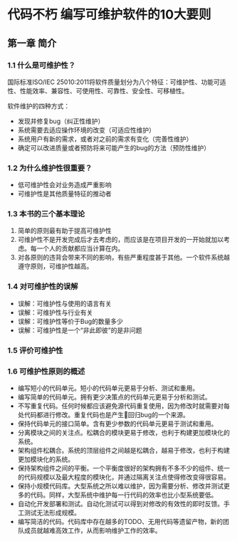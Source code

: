 # 代码不朽 编写可维护软件的10大要则

## 第一章 简介

### 1.1 什么是可维护性？

国际标准ISO/IEC 25010:2011将软件质量划分为八个特征：可维护性、功能可适性、性能效率、兼容性、可使用性、可靠性、安全性、可移植性。

软件维护的四种方式：

- 发现并修复bug（纠正性维护）
- 系统需要去适应操作环境的改变（可适应性维护）
- 系统用户有新的需求，或者对之前的需求有变化（完善性维护）
- 确定可以改进质量或者预防将来可能产生的bug的方法（预防性维护）

### 1.2 为什么维护性很重要？

- 低可维护性会对业务造成严重影响
- 可维护性是其他质量特征的推动者

### 1.3 本书的三个基本理论

1. 简单的原则最有助于提高可维护性
1. 可维护性不是开发完成后才去考虑的，而应该是在项目开发的一开始就加以考虑。每一个人的贡献都应当计算在内。
1. 对各原则的违背会带来不同的影响，有些严重程度甚于其他。一个软件系统越遵守原则，可维护性越高。

### 1.4 对可维护性的误解

- 误解：可维护性与使用的语言有关
- 误解：可维护性与行业有关
- 误解：可维护性等价于Bug的数量多少
- 误解：可维护性是一个“非此即彼”的是非问题

### 1.5 评价可维护性

### 1.6 可维护性原则的概述

- 编写短小的代码单元。短小的代码单元更易于分析、测试和重用。
- 编写简单的代码单元。拥有更少决策点的代码单元更易于分析和测试。
- 不写重复代码。任何时候都应该避免源代码重复使用，因为修改时就需要对每处代码都进行修改。重复代码也是产生回归bug的一个来源。
- 保持代码单元的接口简单。含有更少参数的代码单元更易于测试和重用。
- 分离模块之间的关注点。松耦合的模块更易于修改，也利于构建更加模块化的系统。
- 架构组件松耦合。系统的顶层组件之间越是松耦合，越易于修改，也利于构建更加模块化的系统。
- 保持架构组件之间的平衡。一个平衡度很好的架构拥有不多不少的组件、统一的代码规模以及最大程度的模块化，并通过隔离关注点使得修改变得很容易。
- 保持小规模代码库。大型系统之所以难以维护，因为需要分析、修改并测试更多的代码。同样，大型系统中维护每一行代码的效率也比小型系统要低。
- 自动化开发部署和测试。自动化测试可以得到对修改的有效性的即时反馈。手工测试无法形成规模。
- 编写简洁的代码。代码库中存在越多的TODO、无用代码等遗留产物，新的团队成员就越难高效工作，从而影响维护工作的效率。

